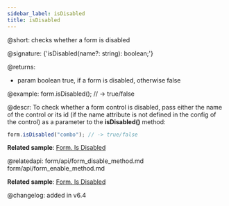 ```yaml
---
sidebar_label: isDisabled
title: isDisabled
---          
```


@short: checks whether a form is disabled

@signature: {'isDisabled(name?: string): boolean;'}

@returns:
- param	boolean     true, if a form is disabled, otherwise false

@example:
form.isDisabled(); // -> true/false



@descr:
To check whether a form control is disabled, pass either the name of the control or its id (if the name attribute is not defined in the config of the control) as a parameter to the **isDisabled()** method:

~~~js
form.isDisabled("combo"); // -> true/false
~~~

**Related sample**: [Form. Is Disabled](https://snippet.dhtmlx.com/lthu8p6p)

@relatedapi: form/api/form_disable_method.md
form/api/form_enable_method.md

**Related sample**: [Form. Is Disabled](https://snippet.dhtmlx.com/lthu8p6p)

@changelog: added in v6.4
